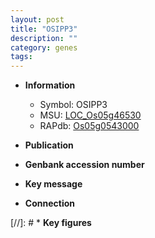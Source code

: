 ```yaml
---
layout: post
title: "OSIPP3"
description: ""
category: genes
tags: 
---
```


* **Information**  
    + Symbol: OSIPP3  
    + MSU: [LOC_Os05g46530](http://rice.uga.edu/cgi-bin/ORF_infopage.cgi?orf=LOC_Os05g46530)  
    + RAPdb: [Os05g0543000](http://rapdb.dna.affrc.go.jp/viewer/gbrowse_details/irgsp1?name=Os05g0543000)  

* **Publication**  

* **Genbank accession number**  

* **Key message**  

* **Connection**  

[//]: # * **Key figures**  


